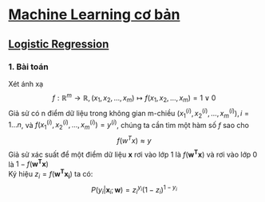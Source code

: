 # [Machine Learning cơ bản](https://machinelearningcoban.com/about/)
## [Logistic Regression](https://machinelearningcoban.com/2017/01/27/logisticregression/)
### 1. Bài toán
Xét ánh xạ $$f: \mathbb{R}^m \to \mathbb{R},(x_1,x_2,\dots,x_m) \mapsto f(x_1,x_2,\dots,x_m)= 1 \vee 0$$
Giả sử có n điểm dữ liệu trong không gian m-chiều $(x_1^{(i)},x_2^{(i)},\dots,x_m^{(i)}), i=1 \dots n$, và $f(x_1^{(i)},x_2^{(i)},\dots,x_m^{(i)}) = y^{(i)}$, chúng ta cần tìm một hàm số $f$ sao cho 
$$f(w^Tx) \approx y$$
Giả sử xác suất để một điểm dữ liệu $\mathbf{x}$ rơi vào lớp 1 là $f(\mathbf{w^T x})$ và rơi vào lớp 0 là $1-f(\mathbf{w^T x})$  
Ký hiệu $z_i = f(\mathbf{w^T x_i})$ ta có:
$$P(y_i| \mathbf{x}_i; \mathbf{w}) = z_i^{y_i}(1 - z_i)^{1- y_i}$$
